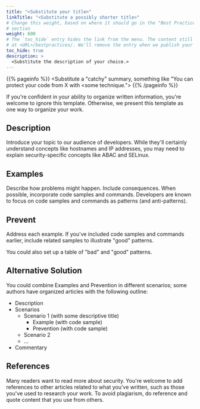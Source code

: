 ```yaml
---
title: "<Substitute your title>"
linkTitle: "<Substitute a possibly shorter title>"
# Change this weight, based on where it should go in the "Best Practices"
# section
weight: 600
# The `toc_hide` entry hides the link from the menu. The content still available
# at <URL>/bestpractices/. We'll remove the entry when we publish your work
toc_hide: true
description: >
  <Substitute the description of your choice.>
---
```


<!-- For the title:

- If you want to address the OWASP item in general, use the name of the OWASP Top 10 item
- If your article is more specific, make sure it "stands out". We may have
  suggestions to help. -->

{{% pageinfo %}}
<Substitute a "catchy" summary, something like "You can protect your code from X
with <some technique.">
{{% /pageinfo %}}

If you're confident in your ability to organize written information, you're welcome to ignore this template. Otherwise, we present this template as one way to organize your work.

## Description

Introduce your topic to our audience of developers. While they'll certainly understand concepts like hostnames and IP addresses, you may need to explain security-specific concepts like ABAC and SELinux.

## Examples

Describe how problems might happen. Include consequences. When possible, incorporate code samples and commands. Developers are known to focus on code samples and commands as patterns (and anti-patterns).

## Prevent <Name of Problem>

Address each example. If you've included code samples and commands earlier, include related samples to illustrate "good" patterns.

You could also set up a table of "bad" and "good" patterns.

## Alternative Solution 

You could combine Examples and Prevention in different scenarios; some authors have organized articles with the following outline:

- Description
- Scenarios
  - Scenario 1 (with some descriptive title)
    - Example (with code sample)
    - Prevention (with code sample)
  - Scenario 2
  - ...
- Commentary

## References

Many readers want to read more about security. You're welcome to add references to other articles related to what you've written, such as those you've used to research your work. To avoid plagiarism, do reference and quote content that you use from others.
